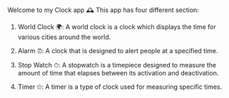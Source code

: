 Welcome to my Clock app 🕰
This app has four different section:
1. World Clock 🌍:
   A world clock is a clock which displays the time for various cities around the world.

2. Alarm ⏰: 
   A clock that is designed to alert people at a specified time.

3. Stop Watch ⏱:
   A stopwatch is a timepiece designed to measure the amount of time that elapses between its activation and deactivation.

4. Timer ⏲:
   A timer is a type of clock used for measuring specific times.